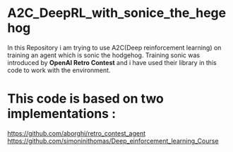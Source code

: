 # A2C_DeepRL_with_sonice_the_hegehog
In this Repository i am trying to use A2C(Deep reinforcement learning) on training an agent which is sonic the hodgehog.
Training sonic was introduced by **OpenAI Retro Contest** and i have used their library in this code to work with the environment.

# This code is based on two implementations :
https://github.com/aborghi/retro_contest_agent  <br/>
https://github.com/simoninithomas/Deep_einforcement_learning_Course
